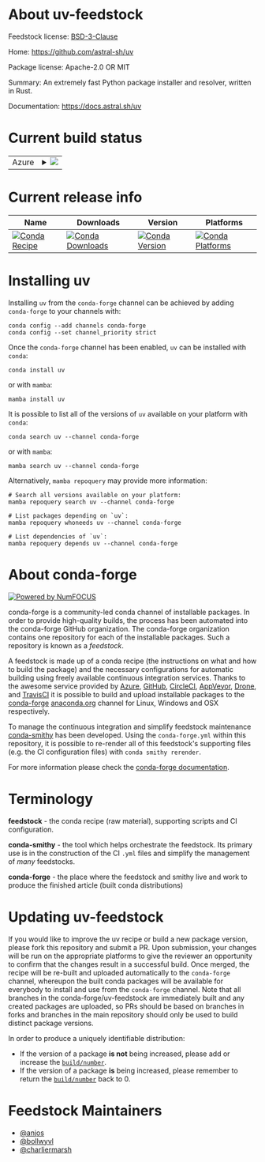 About uv-feedstock
==================

Feedstock license: [BSD-3-Clause](https://github.com/conda-forge/uv-feedstock/blob/main/LICENSE.txt)

Home: https://github.com/astral-sh/uv

Package license: Apache-2.0 OR MIT

Summary: An extremely fast Python package installer and resolver, written in Rust.

Documentation: https://docs.astral.sh/uv

Current build status
====================


<table>
    
  <tr>
    <td>Azure</td>
    <td>
      <details>
        <summary>
          <a href="https://dev.azure.com/conda-forge/feedstock-builds/_build/latest?definitionId=21721&branchName=main">
            <img src="https://dev.azure.com/conda-forge/feedstock-builds/_apis/build/status/uv-feedstock?branchName=main">
          </a>
        </summary>
        <table>
          <thead><tr><th>Variant</th><th>Status</th></tr></thead>
          <tbody><tr>
              <td>linux_64</td>
              <td>
                <a href="https://dev.azure.com/conda-forge/feedstock-builds/_build/latest?definitionId=21721&branchName=main">
                  <img src="https://dev.azure.com/conda-forge/feedstock-builds/_apis/build/status/uv-feedstock?branchName=main&jobName=linux&configuration=linux%20linux_64_" alt="variant">
                </a>
              </td>
            </tr><tr>
              <td>linux_aarch64</td>
              <td>
                <a href="https://dev.azure.com/conda-forge/feedstock-builds/_build/latest?definitionId=21721&branchName=main">
                  <img src="https://dev.azure.com/conda-forge/feedstock-builds/_apis/build/status/uv-feedstock?branchName=main&jobName=linux&configuration=linux%20linux_aarch64_" alt="variant">
                </a>
              </td>
            </tr><tr>
              <td>linux_ppc64le</td>
              <td>
                <a href="https://dev.azure.com/conda-forge/feedstock-builds/_build/latest?definitionId=21721&branchName=main">
                  <img src="https://dev.azure.com/conda-forge/feedstock-builds/_apis/build/status/uv-feedstock?branchName=main&jobName=linux&configuration=linux%20linux_ppc64le_" alt="variant">
                </a>
              </td>
            </tr><tr>
              <td>osx_64</td>
              <td>
                <a href="https://dev.azure.com/conda-forge/feedstock-builds/_build/latest?definitionId=21721&branchName=main">
                  <img src="https://dev.azure.com/conda-forge/feedstock-builds/_apis/build/status/uv-feedstock?branchName=main&jobName=osx&configuration=osx%20osx_64_" alt="variant">
                </a>
              </td>
            </tr><tr>
              <td>osx_arm64</td>
              <td>
                <a href="https://dev.azure.com/conda-forge/feedstock-builds/_build/latest?definitionId=21721&branchName=main">
                  <img src="https://dev.azure.com/conda-forge/feedstock-builds/_apis/build/status/uv-feedstock?branchName=main&jobName=osx&configuration=osx%20osx_arm64_" alt="variant">
                </a>
              </td>
            </tr><tr>
              <td>win_64</td>
              <td>
                <a href="https://dev.azure.com/conda-forge/feedstock-builds/_build/latest?definitionId=21721&branchName=main">
                  <img src="https://dev.azure.com/conda-forge/feedstock-builds/_apis/build/status/uv-feedstock?branchName=main&jobName=win&configuration=win%20win_64_" alt="variant">
                </a>
              </td>
            </tr>
          </tbody>
        </table>
      </details>
    </td>
  </tr>
</table>

Current release info
====================

| Name | Downloads | Version | Platforms |
| --- | --- | --- | --- |
| [![Conda Recipe](https://img.shields.io/badge/recipe-uv-green.svg)](https://anaconda.org/conda-forge/uv) | [![Conda Downloads](https://img.shields.io/conda/dn/conda-forge/uv.svg)](https://anaconda.org/conda-forge/uv) | [![Conda Version](https://img.shields.io/conda/vn/conda-forge/uv.svg)](https://anaconda.org/conda-forge/uv) | [![Conda Platforms](https://img.shields.io/conda/pn/conda-forge/uv.svg)](https://anaconda.org/conda-forge/uv) |

Installing uv
=============

Installing `uv` from the `conda-forge` channel can be achieved by adding `conda-forge` to your channels with:

```
conda config --add channels conda-forge
conda config --set channel_priority strict
```

Once the `conda-forge` channel has been enabled, `uv` can be installed with `conda`:

```
conda install uv
```

or with `mamba`:

```
mamba install uv
```

It is possible to list all of the versions of `uv` available on your platform with `conda`:

```
conda search uv --channel conda-forge
```

or with `mamba`:

```
mamba search uv --channel conda-forge
```

Alternatively, `mamba repoquery` may provide more information:

```
# Search all versions available on your platform:
mamba repoquery search uv --channel conda-forge

# List packages depending on `uv`:
mamba repoquery whoneeds uv --channel conda-forge

# List dependencies of `uv`:
mamba repoquery depends uv --channel conda-forge
```


About conda-forge
=================

[![Powered by
NumFOCUS](https://img.shields.io/badge/powered%20by-NumFOCUS-orange.svg?style=flat&colorA=E1523D&colorB=007D8A)](https://numfocus.org)

conda-forge is a community-led conda channel of installable packages.
In order to provide high-quality builds, the process has been automated into the
conda-forge GitHub organization. The conda-forge organization contains one repository
for each of the installable packages. Such a repository is known as a *feedstock*.

A feedstock is made up of a conda recipe (the instructions on what and how to build
the package) and the necessary configurations for automatic building using freely
available continuous integration services. Thanks to the awesome service provided by
[Azure](https://azure.microsoft.com/en-us/services/devops/), [GitHub](https://github.com/),
[CircleCI](https://circleci.com/), [AppVeyor](https://www.appveyor.com/),
[Drone](https://cloud.drone.io/welcome), and [TravisCI](https://travis-ci.com/)
it is possible to build and upload installable packages to the
[conda-forge](https://anaconda.org/conda-forge) [anaconda.org](https://anaconda.org/)
channel for Linux, Windows and OSX respectively.

To manage the continuous integration and simplify feedstock maintenance
[conda-smithy](https://github.com/conda-forge/conda-smithy) has been developed.
Using the ``conda-forge.yml`` within this repository, it is possible to re-render all of
this feedstock's supporting files (e.g. the CI configuration files) with ``conda smithy rerender``.

For more information please check the [conda-forge documentation](https://conda-forge.org/docs/).

Terminology
===========

**feedstock** - the conda recipe (raw material), supporting scripts and CI configuration.

**conda-smithy** - the tool which helps orchestrate the feedstock.
                   Its primary use is in the construction of the CI ``.yml`` files
                   and simplify the management of *many* feedstocks.

**conda-forge** - the place where the feedstock and smithy live and work to
                  produce the finished article (built conda distributions)


Updating uv-feedstock
=====================

If you would like to improve the uv recipe or build a new
package version, please fork this repository and submit a PR. Upon submission,
your changes will be run on the appropriate platforms to give the reviewer an
opportunity to confirm that the changes result in a successful build. Once
merged, the recipe will be re-built and uploaded automatically to the
`conda-forge` channel, whereupon the built conda packages will be available for
everybody to install and use from the `conda-forge` channel.
Note that all branches in the conda-forge/uv-feedstock are
immediately built and any created packages are uploaded, so PRs should be based
on branches in forks and branches in the main repository should only be used to
build distinct package versions.

In order to produce a uniquely identifiable distribution:
 * If the version of a package **is not** being increased, please add or increase
   the [``build/number``](https://docs.conda.io/projects/conda-build/en/latest/resources/define-metadata.html#build-number-and-string).
 * If the version of a package **is** being increased, please remember to return
   the [``build/number``](https://docs.conda.io/projects/conda-build/en/latest/resources/define-metadata.html#build-number-and-string)
   back to 0.

Feedstock Maintainers
=====================

* [@anjos](https://github.com/anjos/)
* [@bollwyvl](https://github.com/bollwyvl/)
* [@charliermarsh](https://github.com/charliermarsh/)

